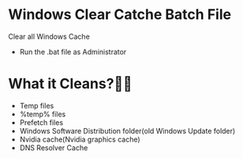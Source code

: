 # Windows Clear Catche Batch File
Clear all Windows Cache
- Run the .bat file as Administrator

# What it Cleans?🧹✨
- Temp files
- %temp% files
- Prefetch files
- Windows Software Distribution folder(old Windows Update folder)
- Nvidia cache(Nvidia graphics cache)
- DNS Resolver Cache

